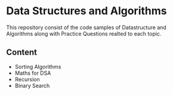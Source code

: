 
# Data Structures and Algorithms
This repository consist of the code samples of Datastructure and Algorithms along with Practice Questions realted to each topic.
## Content
- Sorting Algorithms
- Maths for DSA
- Recursion
- Binary Search
